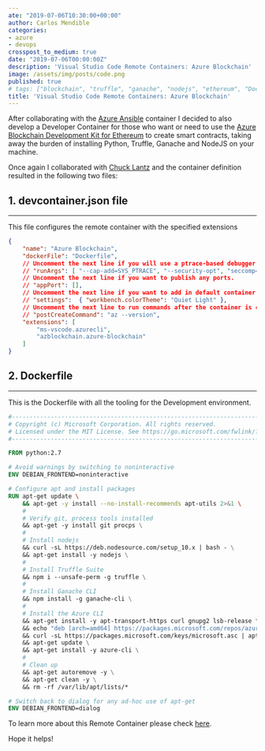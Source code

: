 ```yaml
---
ate: "2019-07-06T10:30:00+00:00"
author: Carlos Mendible
categories:
- azure
- devops
crosspost_to_medium: true
date: "2019-07-06T00:00:00Z"
description: 'Visual Studio Code Remote Containers: Azure Blockchain'
image: /assets/img/posts/code.png
published: true
# tags: ["blockchain", "truffle", "ganache", "nodejs", "ethereum", "Docker"]
title: 'Visual Studio Code Remote Containers: Azure Blockchain'
---
```


After collaborating with the [Azure Ansible](https://github.com/microsoft/vscode-dev-containers/tree/master/containers/azure-ansible) container I decided to also develop a Developer Container for those who want or need to use the [Azure Blockchain Development Kit for Ethereum](https://marketplace.visualstudio.com/items?itemName=AzBlockchain.azure-blockchain) to create smart contracts, taking away the burden of installing Python, Truffle, Ganache and NodeJS on your machine.

Once again I collaborated with [Chuck Lantz](http://chuxel.github.io/) and the container definition resulted in the following two files:

## 1. devcontainer.json file
---

This file configures the remote container with the specified extensions

``` json
{
	"name": "Azure Blockchain",
	"dockerFile": "Dockerfile",
	// Uncomment the next line if you will use a ptrace-based debugger like C++, Go, and Rust.
	// "runArgs": [ "--cap-add=SYS_PTRACE", "--security-opt", "seccomp=unconfined" ],
	// Uncomment the next line if you want to publish any ports.
	// "appPort": [],
	// Uncomment the next line if you want to add in default container specific settings.json values
	// "settings":  { "workbench.colorTheme": "Quiet Light" },
	// Uncomment the next line to run commands after the container is created.
	// "postCreateCommand": "az --version",
	"extensions": [
		"ms-vscode.azurecli",
		"azblockchain.azure-blockchain"
	]
}
```

## 2. Dockerfile
---

This is the Dockerfile with all the tooling for the Development environment.

``` Dockerfile
#-------------------------------------------------------------------------------------------------------------
# Copyright (c) Microsoft Corporation. All rights reserved.
# Licensed under the MIT License. See https://go.microsoft.com/fwlink/?linkid=2090316 for license information.
#-------------------------------------------------------------------------------------------------------------

FROM python:2.7

# Avoid warnings by switching to noninteractive
ENV DEBIAN_FRONTEND=noninteractive

# Configure apt and install packages
RUN apt-get update \
    && apt-get -y install --no-install-recommends apt-utils 2>&1 \
    #
    # Verify git, process tools installed
    && apt-get -y install git procps \
    #
    # Install nodejs
    && curl -sL https://deb.nodesource.com/setup_10.x | bash - \
    && apt-get install -y nodejs \
    #
    # Install Truffle Suite
    && npm i --unsafe-perm -g truffle \
    #
    # Install Ganache CLI
    && npm install -g ganache-cli \
    # 
    # Install the Azure CLI
    && apt-get install -y apt-transport-https curl gnupg2 lsb-release \
    && echo "deb [arch=amd64] https://packages.microsoft.com/repos/azure-cli/ $(lsb_release -cs) main" > /etc/apt/sources.list.d/azure-cli.list \
    && curl -sL https://packages.microsoft.com/keys/microsoft.asc | apt-key add - 2>/dev/null \
    && apt-get update \
    && apt-get install -y azure-cli \
    #
    # Clean up
    && apt-get autoremove -y \
    && apt-get clean -y \
    && rm -rf /var/lib/apt/lists/*

# Switch back to dialog for any ad-hoc use of apt-get
ENV DEBIAN_FRONTEND=dialog

```

To learn more about this Remote Container please check [here](https://github.com/microsoft/vscode-dev-containers/tree/master/containers/azure-blockchain).

Hope it helps!

